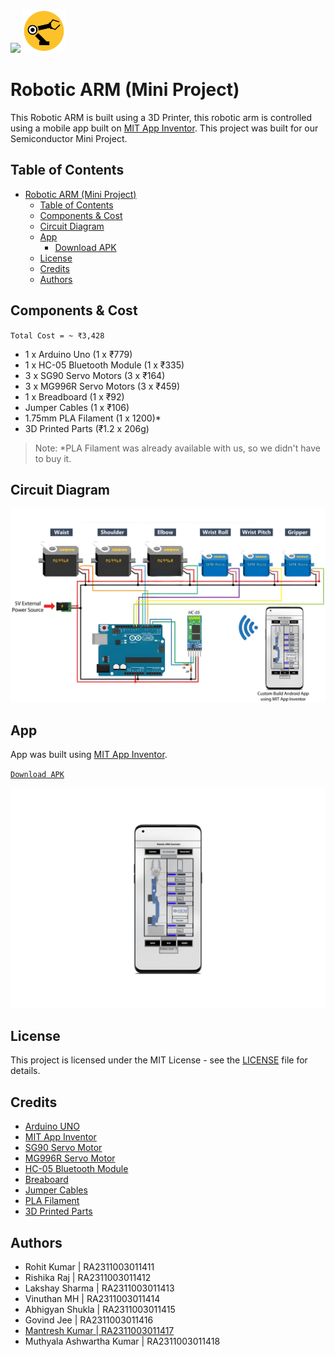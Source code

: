 <img src="https://1.bp.blogspot.com/-N-XwxleEyOo/WYQEtqUZGnI/AAAAAAAAwRI/Klh5vIblR_EzyXjHsm1zh5WP3hWZMaciACLcBGAs/s1600/SRM%2BLogo.png" height=70> <img src="./images/logo.png" height=70>

# Robotic ARM (Mini Project)

This Robotic ARM is built using a 3D Printer, this robotic arm is controlled using a mobile app built on [MIT App Inventor](http://ai2.appinventor.mit.edu/).
This project was built for our Semiconductor Mini Project.

## Table of Contents

- [Robotic ARM (Mini Project)](#robotic-arm-mini-project)
  - [Table of Contents](#table-of-contents)
  - [Components & Cost](#components--cost)
  - [Circuit Diagram](#circuit-diagram)
  - [App](#app)
    - [Download APK](https://github.com/mantreshkhurana/robotic-arm-mini-project-sem-1/releases/download/1.0.0/Robotic_ARM_Controller.apk)  
  - [License](#license)
  - [Credits](#credits)
  - [Authors](#authors)

## Components & Cost

`Total Cost = ~ ₹3,428`

- 1 x Arduino Uno (1 x ₹779)
- 1 x HC-05 Bluetooth Module (1 x ₹335)
- 3 x SG90 Servo Motors (3 x ₹164)
- 3 x MG996R Servo Motors (3 x ₹459)
- 1 x Breadboard (1 x ₹92)
- Jumper Cables (1 x ₹106)
- 1.75mm PLA Filament (1 x 1200)*
- 3D Printed Parts (₹1.2 x 206g)

> Note: *PLA Filament was already available with us, so we didn't have to buy it.

## Circuit Diagram

<kbd>![Circuit Diagram](./images/image.jpeg)</kbd>

## App

App was built using [MIT App Inventor](http://ai2.appinventor.mit.edu/).

[`Download APK`](https://github.com/mantreshkhurana/robotic-arm-mini-project-sem-1/releases/download/1.0.0/Robotic_ARM_Controller.apk)

![App](./images/app.png)

## License

This project is licensed under the MIT License - see the [LICENSE](LICENSE) file for details.

## Credits

- [Arduino UNO](https://www.amazon.in/gp/product/B0BRQRMN2W/ref=ppx_yo_dt_b_asin_title_o06_s00?ie=UTF8&psc=1)
- [MIT App Inventor](http://ai2.appinventor.mit.edu/)
- [SG90 Servo Motor](https://www.amazon.in/gp/product/B07LD9K52Y/ref=ppx_yo_dt_b_asin_title_o05_s01?ie=UTF8&psc=1)
- [MG996R Servo Motor](https://www.amazon.in/gp/product/B08THD5DVS/ref=ppx_yo_dt_b_asin_title_o05_s00?ie=UTF8&psc=1)
- [HC-05 Bluetooth Module](https://www.amazon.in/gp/product/B087C39X6D/ref=ppx_yo_dt_b_asin_title_o07_s00?ie=UTF8&psc=1)
- [Breaboard](https://www.amazon.in/gp/product/B00MC1CCZQ/ref=ppx_yo_dt_b_asin_title_o08_s00?ie=UTF8&psc=1)
- [Jumper Cables](https://www.amazon.in/gp/product/B074JB6SX8/ref=ppx_yo_dt_b_asin_title_o08_s00?ie=UTF8&psc=1)
- [PLA Filament](https://robu.in/product/esun-pla-1-75mm-3d-printing-filament-1kg-silver/)
- [3D Printed Parts](https://howtomechatronics.com/tutorials/arduino/diy-arduino-robot-arm-with-smartphone-control/)

## Authors

- Rohit Kumar | RA2311003011411
- Rishika Raj | RA2311003011412
- Lakshay Sharma | RA2311003011413
- Vinuthan MH | RA2311003011414
- Abhigyan Shukla | RA2311003011415
- Govind Jee | RA2311003011416
- [Mantresh Kumar | RA2311003011417](https://github.com/mantreshkhurana)
- Muthyala Ashwartha Kumar | RA2311003011418

